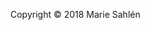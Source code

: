 <!-- Copyright år och ditt namn samt diverse länkar som du finner relevanta. -->
Copyright © 2018 Marie Sahlén 
